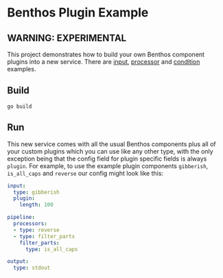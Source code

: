 Benthos Plugin Example
======================

## WARNING: EXPERIMENTAL

This project demonstrates how to build your own Benthos component plugins into a
new service. There are [input](./input), [processor](./processor) and
[condition](./condition) examples.

## Build

`go build`

## Run

This new service comes with all the usual Benthos components plus all of your
custom plugins which you can use like any other type, with the only exception
being that the config field for plugin specific fields is always `plugin`. For
example, to use the example plugin components `gibberish`, `is_all_caps` and
`reverse` our config might look like this:

``` yaml
input:
  type: gibberish
  plugin:
    length: 100

pipeline:
  processors:
  - type: reverse
  - type: filter_parts
    filter_parts:
      type: is_all_caps 

output:
  type: stdout
```
